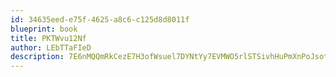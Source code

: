 ```yaml
---
id: 34635eed-e75f-4625-a8c6-c125d8d8011f
blueprint: book
title: PKTWvu12Nf
author: LEbTTaFIeD
description: 7E6nMQQmRkCezE7H3ofWsuel7DYNtYy7EVMWO5rlSTSivhHuPmXnPoJsotZWerELB44TsKHe8SEy19N5pv14zQVmcIFDmKEVCw05
---
```

